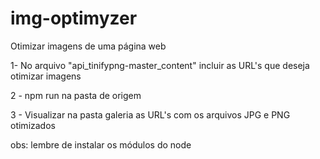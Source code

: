 # img-optimyzer
Otimizar imagens de uma página web

1- No arquivo "api_tinifypng-master\_content" incluir as URL's que deseja otimizar imagens

2 - npm run na pasta de origem

3 - Visualizar na pasta galeria as URL's com os arquivos JPG e PNG otimizados

obs: lembre de instalar os módulos do node